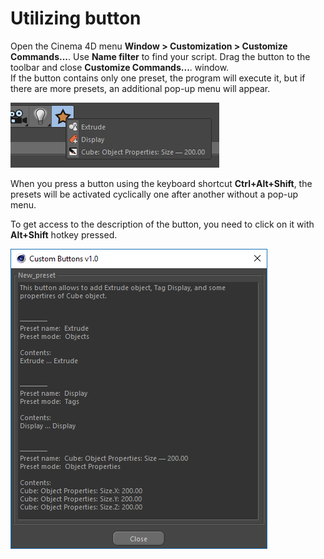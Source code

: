 # Utilizing button

Open the Cinema 4D menu **Window &gt; Customization &gt; Customize Commands...**. Use **Name filter** to find your script. Drag the button to the toolbar and close **Customize Commands...**. window.   
If the button contains only one preset, the program will execute it, but if there are more presets, an additional pop-up menu will appear.

![](../.gitbook/assets/1007.png)

When you press a button using the keyboard shortcut **Ctrl+Alt+Shift**, the presets will be activated cyclically one after another without a pop-up menu.

To get access to the description of the button, you need to click on it with **Alt+Shift** hotkey pressed.

![Description window](../.gitbook/assets/1010.png)


